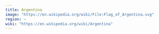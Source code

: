 ```yaml
---
title: Argentina
image: "https://en.wikipedia.org/wiki/File:Flag_of_Argentina.svg"
region: ~
wiki: "https://en.wikipedia.org/wiki/Argentina"
---
```

